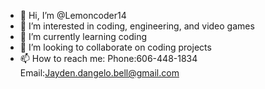 - 👋 Hi, I’m @Lemoncoder14
- 👀 I’m interested in coding, engineering, and video games
- 🌱 I’m currently learning coding
- 💞️ I’m looking to collaborate on coding projects
- 📫 How to reach me: Phone:606-448-1834  Email:Jayden.dangelo.bell@gmail.com

<!---
Lemoncoder14/Lemoncoder14 is a ✨ special ✨ repository because its `README.md` (this file) appears on your GitHub profile.
You can click the Preview link to take a look at your changes.
--->
